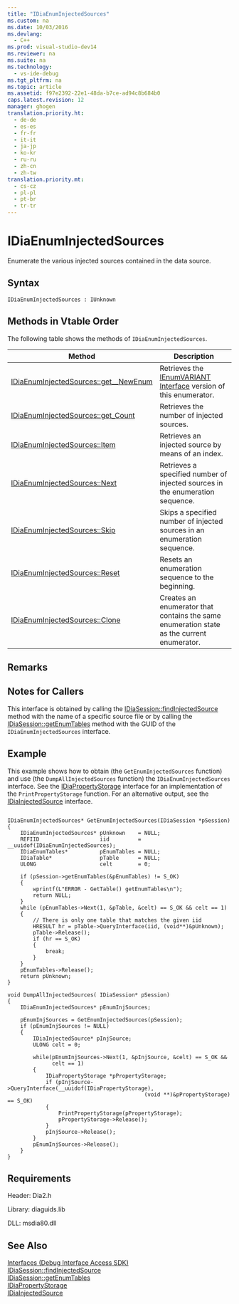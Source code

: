 ```yaml
---
title: "IDiaEnumInjectedSources"
ms.custom: na
ms.date: 10/03/2016
ms.devlang: 
  - C++
ms.prod: visual-studio-dev14
ms.reviewer: na
ms.suite: na
ms.technology: 
  - vs-ide-debug
ms.tgt_pltfrm: na
ms.topic: article
ms.assetid: f97e2392-22e1-48da-b7ce-ad94c8b684b0
caps.latest.revision: 12
manager: ghogen
translation.priority.ht: 
  - de-de
  - es-es
  - fr-fr
  - it-it
  - ja-jp
  - ko-kr
  - ru-ru
  - zh-cn
  - zh-tw
translation.priority.mt: 
  - cs-cz
  - pl-pl
  - pt-br
  - tr-tr
---
```

# IDiaEnumInjectedSources
Enumerate the various injected sources contained in the data source.  
  
## Syntax  
  
```  
IDiaEnumInjectedSources : IUnknown  
```  
  
## Methods in Vtable Order  
 The following table shows the methods of `IDiaEnumInjectedSources`.  
  
|Method|Description|  
|------------|-----------------|  
|[IDiaEnumInjectedSources::get__NewEnum](../VS_debugger/IDiaEnumInjectedSources--get__NewEnum.md)|Retrieves the [IEnumVARIANT Interface](assetId:///139e3c93-faef-4003-9079-e0e94494db3e) version of this enumerator.|  
|[IDiaEnumInjectedSources::get_Count](../VS_debugger/IDiaEnumInjectedSources--get_Count.md)|Retrieves the number of injected sources.|  
|[IDiaEnumInjectedSources::Item](../VS_debugger/IDiaEnumInjectedSources--Item.md)|Retrieves an injected source by means of an index.|  
|[IDiaEnumInjectedSources::Next](../VS_debugger/IDiaEnumInjectedSources--Next.md)|Retrieves a specified number of injected sources in the enumeration sequence.|  
|[IDiaEnumInjectedSources::Skip](../VS_debugger/IDiaEnumInjectedSources--Skip.md)|Skips a specified number of injected sources in an enumeration sequence.|  
|[IDiaEnumInjectedSources::Reset](../VS_debugger/IDiaEnumInjectedSources--Reset.md)|Resets an enumeration sequence to the beginning.|  
|[IDiaEnumInjectedSources::Clone](../VS_debugger/IDiaEnumInjectedSources--Clone.md)|Creates an enumerator that contains the same enumeration state as the current enumerator.|  
  
## Remarks  
  
## Notes for Callers  
 This interface is obtained by calling the [IDiaSession::findInjectedSource](../VS_debugger/IDiaSession--findInjectedSource.md) method with the name of a specific source file or by calling the [IDiaSession::getEnumTables](../VS_debugger/IDiaSession--getEnumTables.md) method with the GUID of the `IDiaEnumInjectedSources` interface.  
  
## Example  
 This example shows how to obtain (the `GetEnumInjectedSources` function) and use (the `DumpAllInjectedSources` function) the `IDiaEnumInjectedSources` interface. See the [IDiaPropertyStorage](../VS_debugger/IDiaPropertyStorage.md) interface for an implementation of the `PrintPropertyStorage` function. For an alternative output, see the [IDiaInjectedSource](../VS_debugger/IDiaInjectedSource.md) interface.  
  
```cpp#  
  
IDiaEnumInjectedSources* GetEnumInjectedSources(IDiaSession *pSession)  
{  
    IDiaEnumInjectedSources* pUnknown    = NULL;  
    REFIID                   iid         = __uuidof(IDiaEnumInjectedSources);  
    IDiaEnumTables*          pEnumTables = NULL;  
    IDiaTable*               pTable      = NULL;  
    ULONG                    celt        = 0;  
  
    if (pSession->getEnumTables(&pEnumTables) != S_OK)  
    {  
        wprintf(L"ERROR - GetTable() getEnumTables\n");  
        return NULL;  
    }  
    while (pEnumTables->Next(1, &pTable, &celt) == S_OK && celt == 1)  
    {  
        // There is only one table that matches the given iid  
        HRESULT hr = pTable->QueryInterface(iid, (void**)&pUnknown);  
        pTable->Release();  
        if (hr == S_OK)  
        {  
            break;  
        }  
    }  
    pEnumTables->Release();  
    return pUnknown;  
}  
  
void DumpAllInjectedSources( IDiaSession* pSession)  
{  
    IDiaEnumInjectedSources* pEnumInjSources;  
  
    pEnumInjSources = GetEnumInjectedSources(pSession);  
    if (pEnumInjSources != NULL)  
    {  
        IDiaInjectedSource* pInjSource;  
        ULONG celt = 0;  
  
        while(pEnumInjSources->Next(1, &pInjSource, &celt) == S_OK &&  
              celt == 1)  
        {  
            IDiaPropertyStorage *pPropertyStorage;  
            if (pInjSource->QueryInterface(__uuidof(IDiaPropertyStorage),  
                                           (void **)&pPropertyStorage) == S_OK)  
            {  
                PrintPropertyStorage(pPropertyStorage);  
                pPropertyStorage->Release();  
            }  
            pInjSource->Release();  
        }  
        pEnumInjSources->Release();  
    }  
}  
```  
  
## Requirements  
 Header: Dia2.h  
  
 Library: diaguids.lib  
  
 DLL: msdia80.dll  
  
## See Also  
 [Interfaces (Debug Interface Access SDK)](../VS_debugger/Interfaces--Debug-Interface-Access-SDK-.md)   
 [IDiaSession::findInjectedSource](../VS_debugger/IDiaSession--findInjectedSource.md)   
 [IDiaSession::getEnumTables](../VS_debugger/IDiaSession--getEnumTables.md)   
 [IDiaPropertyStorage](../VS_debugger/IDiaPropertyStorage.md)   
 [IDiaInjectedSource](../VS_debugger/IDiaInjectedSource.md)